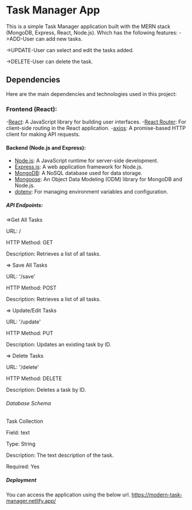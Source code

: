 # Task Manager App
This is a simple Task Manager application built with the MERN stack (MongoDB, Express, React, Node.js).
Which has the following features: 
->ADD-User can add new tasks.

->UPDATE-User can select and edit the tasks added.

->DELETE-User can delete the task.



## Dependencies
Here are the main dependencies and technologies used in this project:

### Frontend (React):
-[React](https://reactjs.org/): A JavaScript library for building user interfaces.
-[React Router](https://reactrouter.com/): For client-side routing in the React application.
-[axios](https://github.com/axios/axios): A promise-based HTTP client for making API requests.

#### Backend (Node.js and Express):
- [Node.js](https://nodejs.org/): A JavaScript runtime for server-side development.
- [Express.js](https://expressjs.com/): A web application framework for Node.js.
- [MongoDB](https://www.mongodb.com/): A NoSQL database used for data storage.
- [Mongoose](https://mongoosejs.com/): An Object Data Modeling (ODM) library for MongoDB and Node.js.
- [dotenv](https://www.npmjs.com/package/dotenv): For managing environment variables and configuration.

##### API Endpoints:

=>Get All Tasks

URL: /

HTTP Method: GET

Description: Retrieves a list of all tasks.


=> Save All Tasks

URL: '/save'

HTTP Method: POST

Description: Retrieves a list of all tasks.


=> Update/Edit Tasks

URL: '/update'

HTTP Method: PUT

Description: Updates an existing task by ID.


=> Delete Tasks

URL: '/delete'

HTTP Method: DELETE

Description: Deletes a task by ID.


###### Database Schema

Task Collection

Field: text

Type: String

Description: The text description of the task.

Required: Yes


##### Deployment

You can access the application using the below url.
https://modern-task-manager.netlify.app/
